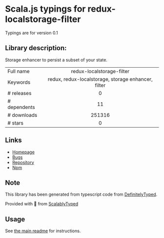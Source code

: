 
# Scala.js typings for redux-localstorage-filter

Typings are for version 0.1

## Library description:
Storage enhancer to persist a subset of your state.

|                    |                 |
| ------------------ | :-------------: |
| Full name          | redux-localstorage-filter |
| Keywords           | redux, redux-localstorage, storage enhancer, filter |
| # releases         | 0 |
| # dependents       | 11 |
| # downloads        | 251316 |
| # stars            | 0 |

## Links
- [Homepage](https://github.com/elgerlambert/redux-localstorage-filter#readme)
- [Bugs](https://github.com/elgerlambert/redux-localstorage-filter/issues)
- [Repository](https://github.com/elgerlambert/redux-localstorage-filter)
- [Npm](https://www.npmjs.com/package/redux-localstorage-filter)
    


## Note
This library has been generated from typescript code from [DefinitelyTyped](https://definitelytyped.org).

Provided with :purple_heart: from [ScalablyTyped](https://github.com/oyvindberg/ScalablyTyped)

## Usage
See [the main readme](../../readme.md) for instructions.



